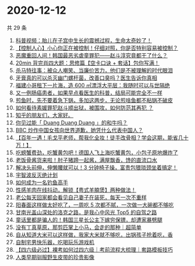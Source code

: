 # 2020-12-12

共 29 条

<!-- BEGIN ZHIHUVIDEO -->
<!-- 最后更新时间 Sat Dec 12 2020 23:06:30 GMT+0800 (CST) -->
1. [科普视频：胎儿在子宫中生长的震撼过程，生命太奇妙了！](https://www.zhihu.com/zvideo/1320129102926233600)
1. [【控制人心】小心你正在被控制！仔细对照，你是否特别容易被控制？](https://www.zhihu.com/zvideo/1320776579417153536)
1. [恶魔重回人间！韩国最恶劣虐童罪犯——赵斗淳究竟都干了什么？](https://www.zhihu.com/zvideo/1321030115669331968)
1. [20min 背完肖四大题：思修篇【空卡口诀 + 套话】包你写满！](https://www.zhihu.com/zvideo/1320754745099698176)
1. [杀马特往事：被众人嘲笑、当廉价苦力，他们是不被理解的时代眼泪](https://www.zhihu.com/zvideo/1319706350780424192)
1. [牙膏真的可以杀灭幽门螺杆菌，改善口臭吗？医生告诉你真相](https://www.zhihu.com/zvideo/1321151875606216704)
1. [福建小哥租下一片海，造 600 ㎡漂浮大平层：我随时可以与世隔绝](https://www.zhihu.com/zvideo/1320836801548709888)
1. [又一例肠癌患者，如果早点看医生的科普，结局可能完全不一样](https://www.zhihu.com/zvideo/1320849276046921728)
1. [煎鱼时，先不要着急下锅，多加这两步，无论煎啥鱼都不粘锅不破皮](https://www.zhihu.com/zvideo/1321111869089288192)
1. [如何看待素媛罪犯赵斗顺出狱，被围攻，如何防范其再犯 ？](https://www.zhihu.com/zvideo/1321064866619543552)
1. [知乎的朋友们，大家好。](https://www.zhihu.com/zvideo/1321064124948692992)
1. [你见过能「 Duang Duang Duang 」的和牛吗？](https://www.zhihu.com/zvideo/1320787344304431104)
1. [BBC 炒作中国女孩向世界道歉，她凭什么代表中国人？](https://www.zhihu.com/zvideo/1321153835398529024)
1. [【百年一遇！毛戈平老师，帮我化全妆！徒手改骨相？学会这期，能省几十万！】](https://www.zhihu.com/zvideo/1320742422918209536)
1. [吃螃蟹费劲，吃蟹黄包吧！德国人飞上海吃蟹黄包，小包子原地爆炸了](https://www.zhihu.com/zvideo/1320804321337339904)
1. [老饭骨酱货来啦！肘子猪蹄一起酱，满屋飘香，馋的直流口水](https://www.zhihu.com/zvideo/1320767661438418944)
1. [解决头前伸，伸懒腰就可以！3 分钟椅子操，富贵包猥琐颈坐着搞定！](https://www.zhihu.com/zvideo/1320774136466677760)
1. [宇智波反灭绝计划](https://www.zhihu.com/zvideo/1320779064446480384)
1. [如何成为一名钓鱼高手](https://www.zhihu.com/zvideo/1320816344472653824)
1. [性感羊肉在线抖动，解锁【粤式羊腩煲】两种做法！](https://www.zhihu.com/zvideo/1320556802359443456)
1. [老公每天回家都会看见自己妻子在装死，每天一次不重样](https://www.zhihu.com/zvideo/1320394144187961344)
1. [阳春面这样做太好吃了，一周吃 5 次都不腻，一次做一大碗都不够吃](https://www.zhihu.com/zvideo/1320746991513419776)
1. [甘南光盖山深处的洛克之路，是我心中风光 Top5 的自驾之路](https://www.zhihu.com/zvideo/1320681341798010880)
1. [童话里都是骗人的！韩国三星长公主下嫁穷保镖，却遭家暴劈腿](https://www.zhihu.com/zvideo/1320675876301250560)
1. [没有丁真草原，那剪匹掌上小马，会走的那种｜超简单](https://www.zhihu.com/zvideo/1320332149057785856)
1. [自从知道大米可以这样做，我家大米就不够吃，出锅孩子抢着吃，香](https://www.zhihu.com/zvideo/1320062439422464000)
1. [自制宅男快乐器，吃喝玩乐游戏机](https://www.zhihu.com/zvideo/1320709274297675776)
1. [【四六级必过】裸考如何过四六级｜考前流程大梳理｜套路模板技巧](https://www.zhihu.com/zvideo/1320717081085005824)
1. [人类早期驯服野生皮带的珍贵影像](https://www.zhihu.com/zvideo/1320395390386786304)
<!-- END ZHIHUVIDEO -->
